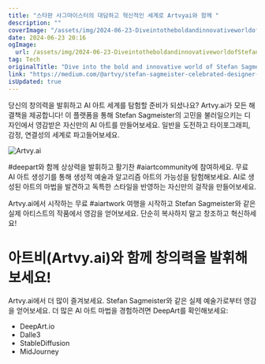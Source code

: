 ```yaml
---
title: "스타판 사그마이스터의 대담하고 혁신적인 세계로 Artvyai와 함께 "
description: ""
coverImage: "/assets/img/2024-06-23-DiveintotheboldandinnovativeworldofStefanSagmeisterwithArtvyai_0.png"
date: 2024-06-23 20:16
ogImage:
  url: /assets/img/2024-06-23-DiveintotheboldandinnovativeworldofStefanSagmeisterwithArtvyai_0.png
tag: Tech
originalTitle: "Dive into the bold and innovative world of Stefan Sagmeister with #Artvy.ai! 🎨"
link: "https://medium.com/@artvy/stefan-sagmeister-celebrated-designer-and-visual-storyteller-54c7677f17ca"
isUpdated: true
---
```


당신의 창의력을 발휘하고 AI 아트 세계를 탐험할 준비가 되셨나요? Artvy.ai가 모든 해결책을 제공합니다! 이 플랫폼을 통해 Stefan Sagmeister의 고민을 불러일으키는 디자인에서 영감받은 자신만의 AI 아트를 만들어보세요. 일반을 도전하고 타이포그래피, 감정, 연결성의 세계로 파고들어보세요.

![Artvy.ai](/assets/img/2024-06-23-DiveintotheboldandinnovativeworldofStefanSagmeisterwithArtvyai_0.png)

#deepart와 함께 상상력을 발휘하고 활기찬 #aiartcommunity에 참여하세요. 무료 AI 아트 생성기를 통해 생성적 예술과 알고리즘 아트의 가능성을 탐험해보세요. AI로 생성된 아트의 마법을 발견하고 독특한 스타일을 반영하는 자신만의 걸작을 만들어보세요.

Artvy.ai에서 시작하는 무료 #aiartwork 여행을 시작하고 Stefan Sagmeister와 같은 실제 아티스트의 작품에서 영감을 얻어보세요. 단순히 복사하지 말고 창조하고 혁신하세요!

<div class="content-ad"></div>

# 아트비(Artvy.ai)와 함께 창의력을 발휘해보세요!

Artvy.ai에서 더 많이 즐겨보세요. Stefan Sagmeister와 같은 실제 예술가로부터 영감을 얻어보세요. 더 많은 AI 아트 마법을 경험하려면 DeepArt를 확인해보세요:

- DeepArt.io
- Dalle3
- StableDiffusion
- MidJourney
